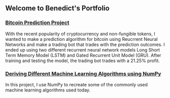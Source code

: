 ## Welcome to Benedict's Portfolio


### [Bitcoin Prediction Project](https://github.com/hsj7346/bitcoin_predictions/blob/master/bitcoin_predictions.ipynb)

With the recent popularity of cryptocurrency and non-fungible tokens, I wanted to make a prediction algorithm for bitcoin using Reucrrent Neural Networks and make a trading bot that trades with the prediction outcomes. I ended up using two different recurrent neural network models Long Short Term Memory Model (LSTM) and Gated Recurrent Unit Model (GRU). After training and testing the model, the trading bot trades with a 21.25% profit.


### [Deriving Different Machine Learning Algorithms using NumPy](https://github.com/hsj7346/mlwithnumpy)

In this project, I use NumPy to recreate some of the commonly used machine learning algorithms used today.
